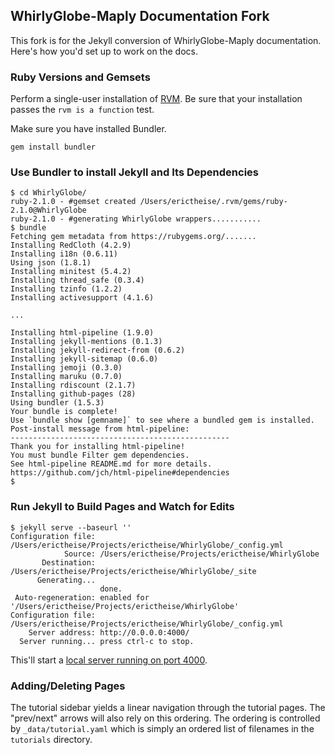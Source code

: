 ## WhirlyGlobe-Maply Documentation Fork

This fork is for the Jekyll conversion of WhirlyGlobe-Maply documentation. Here's how you'd set up to work on the docs.

### Ruby Versions and Gemsets

Perform a single-user installation of [RVM](http://rvm.io/rvm/install). Be sure that your installation passes the ```rvm
is a function``` test.

Make sure you have installed Bundler.

```
gem install bundler
```

### Use Bundler to install Jekyll and Its Dependencies

```
$ cd WhirlyGlobe/
ruby-2.1.0 - #gemset created /Users/erictheise/.rvm/gems/ruby-2.1.0@WhirlyGlobe
ruby-2.1.0 - #generating WhirlyGlobe wrappers...........
$ bundle
Fetching gem metadata from https://rubygems.org/.......
Installing RedCloth (4.2.9)
Installing i18n (0.6.11)
Using json (1.8.1)
Installing minitest (5.4.2)
Installing thread_safe (0.3.4)
Installing tzinfo (1.2.2)
Installing activesupport (4.1.6)

...

Installing html-pipeline (1.9.0)
Installing jekyll-mentions (0.1.3)
Installing jekyll-redirect-from (0.6.2)
Installing jekyll-sitemap (0.6.0)
Installing jemoji (0.3.0)
Installing maruku (0.7.0)
Installing rdiscount (2.1.7)
Installing github-pages (28)
Using bundler (1.5.3)
Your bundle is complete!
Use `bundle show [gemname]` to see where a bundled gem is installed.
Post-install message from html-pipeline:
-------------------------------------------------
Thank you for installing html-pipeline!
You must bundle Filter gem dependencies.
See html-pipeline README.md for more details.
https://github.com/jch/html-pipeline#dependencies
$
```

### Run Jekyll to Build Pages and Watch for Edits

```
$ jekyll serve --baseurl ''
Configuration file: /Users/erictheise/Projects/erictheise/WhirlyGlobe/_config.yml
            Source: /Users/erictheise/Projects/erictheise/WhirlyGlobe
       Destination: /Users/erictheise/Projects/erictheise/WhirlyGlobe/_site
      Generating...
                    done.
 Auto-regeneration: enabled for '/Users/erictheise/Projects/erictheise/WhirlyGlobe'
Configuration file: /Users/erictheise/Projects/erictheise/WhirlyGlobe/_config.yml
    Server address: http://0.0.0.0:4000/
  Server running... press ctrl-c to stop.
```

This'll start a [local server running on port 4000](http://localhost:4000/tutorial/getting_started.html).

### Adding/Deleting Pages

The tutorial sidebar yields a linear navigation through the tutorial pages. The "prev/next" arrows will also rely on
this ordering. The ordering is controlled by ```_data/tutorial.yaml``` which is simply an ordered list of filenames in
the ```tutorials``` directory.
